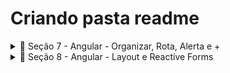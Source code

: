 # Criando pasta readme
<details>
  <summary>📂 Seção 7 - Angular - Organizar, Rota, Alerta e +</summary>
  
  | Conteúdo | Descrição |
  | :---------- | :---------------------------------- |
  | [Interface Model](https://github.com/VictorAntunesJ/ProEventos/commit/1509b7776bdbe4e555bb4cc9186952dbf39d7fd9) | Adicionando Interface Model para o projeto Angular. |
  | [Evento Service](https://github.com/VictorAntunesJ/ProEventos/commit/9859ea3e499b69d24ab0fac94a66e66279d94054) | Criando o Evento Service para gerenciar a lógica de eventos na aplicação |
  | [Dependency Injection](https://github.com/VictorAntunesJ/ProEventos/commit/29f498b0487e597bcf5e7f6370dd32d9f1beee69) | Implementando Dependency Injection para otimizar o gerenciamento de serviços |
  | [Tipagem dos Métodos](https://github.com/VictorAntunesJ/ProEventos/commit/6f5b452417d630e4701e0cc74ac9896fa7c8d9b6) | Adicionando tipagem aos métodos para melhorar a manutenção do código |
  | **TSLint - Subscribe Warning** | Configurando o TSLint para eliminar avisos de subscribe |
  | [Lotes, Imagens e Ícones](https://github.com/VictorAntunesJ/ProEventos/commit/a43e217cddb293c8390ab1c60ab7ba41ab411c75) | Integrando funcionalidades para gerenciar lotes, imagens e ícones |
  | [Filtro de Data Pipe](https://github.com/VictorAntunesJ/ProEventos/commit/8f981d748150d6b2f67be0a613688cb61c06b173) | Implementando Filtro de Data Pipe para formatação de datas |
  | [Tooltip e Dropdown](https://github.com/VictorAntunesJ/ProEventos/commit/421e2c0ccbdaf3c85df6af4978593bf1d2b91217) | Adicionando Tooltips e Dropdowns para melhorar a UI |
  | [Modal](https://github.com/VictorAntunesJ/ProEventos/commit/8ef8f865bd36e73ec221cec0058b22b3fc8f3719) | Implementando a funcionalidade de Modal para interação do usuário |
  | [Adicionando NGX Toastr](https://github.com/VictorAntunesJ/ProEventos/commit/15deba3b64940c6e8bbc37d39ca591e958d7ac98) | Integrando NGX Toastr para notificações na aplicação |
  | [NGX Spinner - Carregando](https://github.com/VictorAntunesJ/ProEventos/commit/9686133e44dfa35719f74625e777f7ecb1e30521) | Implementando NGX Spinner para indicar carregamento de dados |
  | **Migrando para novas Versões** | Atualizando dependências e migrando para novas versões do Angular |
  | [Desafio Título](https://github.com/VictorAntunesJ/ProEventos/commit/023b44ed09392c5d7c50b71bfb9eb1e3236a8e96) | Resolvido o desafio de implementar título dinâmico na aplicação |
  | [Mais Components](https://github.com/VictorAntunesJ/ProEventos/commit/e67df1c44390510ae6aa8773f3120a3ab289ee95) | Adicionando novos componentes para expandir a funcionalidade do projeto |
  | **Resolvendo Desafio Título** | Ajustes e melhorias no título dinâmico da aplicação |
  | [@Input](https://github.com/VictorAntunesJ/ProEventos/commit/8578d5185061cd8d96aa598f47b834f7da528979) | Implementando @Input para passar dados entre componentes |
  | [Angular Rotas - Parte 01](https://github.com/VictorAntunesJ/ProEventos/commit/189d2f6c6b668325d366117cae0a1606f255b91b) | Configurando a primeira parte das Rotas no Angular |
  | [Angular Rotas - Parte 02](https://github.com/VictorAntunesJ/ProEventos/commit/c49893a8c3ada00ccf1027618fa5c51fc222b5cf) | Finalizando a configuração das Rotas no Angular |
  | [Readme](https://github.com/VictorAntunesJ/ProEventos/blob/master/Readme.md) | Configuração de Interfaces para Modelos no Front-end 1 e 2 |
</details>


<details>
  <summary>📂 Seção 8 - Angular - Layout e Reactive Forms</summary>

  | Conteúdo | Descrição |
  | :---------- | :---------------------------------- |
  | **Referências Bootswatch** | Adicionando e configurando estilos do Bootswatch no projeto |
  | **Component Título** | Criando o componente para gerenciar títulos dinâmicos |
  | **Novo Layout Filtro e Evento** | Implementando novo layout para filtro e exibição de eventos |
  | **Responsivas colunas da Tabela** | Ajustando a tabela para responsividade nas colunas |
  | **Sub Components e Sub Rotas** | Criando subcomponentes e configurando sub-rotas no Angular |
  | **RedirectTo e Rotas Detalhes** | Implementando redirecionamentos e rotas de detalhes |
  | **User, Login e Registration** | Desenvolvendo funcionalidades de usuário, login e registro |
  | **Rotas do User** | Configurando rotas específicas para o usuário |
  | **Form Registration** | Criando o formulário de registro de usuários |
  | **Show Menu e Mini Logo** | Ajustando exibição de menus e mini logotipos |
  | **Form Perfil e Eventos** | Criando formulários para perfil de usuário e eventos |
  | **Commit - Layout Responsivo + Forms** | Subindo alterações de layout responsivo e formulários para o GitHub |
  | **Strict Template e TSConfig** | Configurando templates restritos e ajustando o TSConfig |
  | **Reactive Form - Parte 1** | Introdução aos Reactive Forms no Angular |
  | **Reactive Form - Parte 2** | Desenvolvimento avançado com Reactive Forms |
  | **Reactive Form - Parte 3** | Finalizando a implementação dos Reactive Forms |
  | **Form Builder e Limpando Código** | Utilizando FormBuilder para simplificar o código |
  | **Desafio Form Completo** | Resolvido o desafio de implementar um formulário completo |
  | **Form Registration - Parte 01** | Primeira parte do desenvolvimento do formulário de registro |
  | **Form Registration - Parte 02** | Segunda parte do desenvolvimento do formulário de registro |
  | **Form Registration - Parte 03** | Finalizando o formulário de registro |
  | **Confirmar Senha - Must Match** | Implementando validação de confirmação de senha |
  | **Form Perfil** | Desenvolvendo o formulário para editar o perfil do usuário |
</details>

